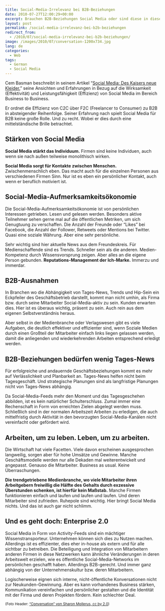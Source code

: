 ```yaml
---
title: Social-Media-Irrelevanz bei B2B-Beziehungen
date: 2010-07-27T12:00:29+00:00
excerpt: Brauchen B2B-Beziehungen Social Media oder sind diese in diesem Kontext irrelevant?
layout: post
permalink: /social-media-irrelevanz-bei-b2b-beziehungen
redirect_from:
  - /2010/07/social-media-irrelevanz-bei-b2b-beziehungen/
image: /images/2010/07/conversation-1200x734.jpg
lang: de
categories:
  - Web
tags:
  - German
  - Social Media
---
```

Cem Basman beschreibt in seinem Artikel “[Social Media: Des Kaisers neue Kleider.](https://sprechblase.wordpress.com/2010/07/26/social-media-des-kaisers-neue-kleider/)” seine Ansichten und Erfahrungen in Bezug auf die Wirksamkeit (Effektivität) und Leistungsfähigkeit (Effizienz) von Social Media im Bereich Business to Business.

Er ordnet die Effizienz von C2C über F2C (Freelancer to Consumer) zu B2B in absteigender Reihenfolge. Seiner Erfahrung nach spielt Social Media für B2B keine große Rolle. Und zu recht. Wobei er dies durch eine mittelständische Brille betrachtet.

## Stärken von Social Media

**Social Media stärkt das Individuum.** Firmen sind keine Individuen, auch wenn sie nach außen teilweise monolithisch wirken.

**Social Media sorgt für Kontakte zwischen Menschen.** Zwischenmenschlich eben. Das macht auch für die einzelnen Personen aus verschiedenen Firmen Sinn. Nur ist es eben ein persönlicher Kontakt, auch wenn er beruflich motiviert ist.

## Social-Media-Aufmerksamkeitsökonomie

Die Social-Media-Aufmerksamkeitsökonomie ist von persönlichen Interessen getrieben. Lesen und gelesen werden. Besonders aktive Teilnehmer sehen gerne mal auf die öffentlichen Metriken, um sich Genugtuung zu verschaffen. Die Anzahl der Freunde oder “Likes” bei Facebook, die Anzahl der Follower, Retweets oder Mentions bei Twitter. Quasi eine soziale Währung. Aber eine sehr persönliche.

Sehr wichtig sind hier aktuelle News aus dem Freundeskreis. Für Medienschaffende sind es Trends. Schneller sein als die anderen. Medien-Kompetenz durch Wissensvorsprung zeigen. Aber alles an die eigene Person gebunden. **Reputations-Management der Ich-Marke.** Immerzu und immerdar.

## B2B-Ausnahmen

In Branchen wo die Abhängigkeit von Tages-News, Trends und Hip-Sein ein Eckpfeiler des Geschäftsbetrieb darstellt, kommt man nicht umhin, als Firma bzw. durch seine Mitarbeiter Social-Media-aktiv zu sein. Kunden erwarten dies. Hier ist es überaus wichtig, präsent zu sein. Auch rein aus dem eigenen Selbstverständnis heraus.

Aber selbst in der Medienbranche oder Verlagswesen gibt es viele Aufgaben, die deutlich effektiver und effizienter sind, wenn Soziale Medien durch einen Großteil der Mitarbeiter einfach links liegen gelassen werden, damit die anliegenden und wiederkehrenden Arbeiten entsprechend erledigt werden.

## B2B-Beziehungen bedürfen wenig Tages-News

Für erfolgreiche und andauernde Geschäftsbeziehungen kommt es mehr auf Verlässlichkeit und Planbarkeit an. Tages-News helfen nicht beim Tagesgeschäft. Und strategische Planungen sind als langfristige Planungen nicht von Tages-News abhängig.

Da Social-Media-Feeds mehr den Moment und das Tagesgeschehen abbilden, ist es kein natürlicher Schulterschluss. Zumal immer eine Rechenschaft in Form von erreichten Zielen abgelegt werden muss. Schließlich sind in der normalen Arbeitszeit Arbeiten zu erledigen, die auch mittelfristig durch Aktivität in den bevorzugten Social-Media-Kanälen nicht vereinfacht oder gefördert wird.

## Arbeiten, um zu leben. Leben, um zu arbeiten.

Die Wirtschaft hat viele Facetten. Viele davon erscheinen ausgesprochen langweilig, sorgen aber für hohe Umsätze und Gewinne. Manche Geschäftsmodelle werden nur alle Dekaden mal weiterentwickelt und angepasst. Genauso die Mitarbeiter. Business as usual. Keine Überraschungen.

**Die trendgetriebene Medienbranche, wo viele Mitarbeiter ihren Arbeitgebern freiwillig die Hälfte des Gehalts durch exzessive Überstunden schenken, ist hierfür kein Maßstab.** Manche Firmen funktionieren einfach und laufen und laufen und laufen. Und deren Mitarbeiter sind zufrieden. Ruhepole sind wichtig. Hier bringt Social Media nichts. Und das ist auch gar nicht schlimm.

## Und es geht doch: Enterprise 2.0

Social Media in Form von Activity-Feeds sind ein mächtiger Wissenstransporteur. Unternehmen können sich dies zu Nutzen machen. Allerdings ist es effizienter, dies eher in-house als extern und für alle sichtbar zu betreiben. Die Beteiligung und Integration von Mitarbeitern anderen Firmen in diese Netzwerken kann ähnliche Veränderungen in deren Arbeitswelt erzielen, wie es öffentliche Social-Media-Networks im persönlichen geschafft haben. Allerdings B2B-gerecht. Und immer ganz abhängig von der Unternehmenskultur bzw. deren Mitarbeitern.

Logischerweise eignen sich interne, nicht-öffentliche Konversationen nicht zur Neukunden-Gewinnung. Aber es kann vorhandenes Business stärken, Kommunikation vereinfachen und persönlicher gestalten und die Identität mit der Firma und deren Projekten fördern. Kein schlechter Deal.

<small>(Foto Header: <a href="https://www.flickr.com/photos/clairity/154640125/">“Conversation” von Sharon Mollerus, cc by 2.0</a>)</small>